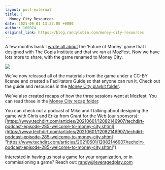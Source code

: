 ```yaml
---
layout: post-external
title: |
  Money City Resources
date: 2021-06-01 13:37:00 +0000
author: 100074
original_link: https://blog.randylubin.com/money-city-resources
---
```


A few months back I [wrote all about](https://blog.randylubin.com/serious-games-future-of-money-run-at-mozfest) the ‘Future of Money’ game that I designed with The Copia Institute and that we ran at MozFest. Now we have lots more to share, with the game renamed to Money City.

![](https://ii.techdirt.com/s/t/images/posts/MoneyCity-680px.jpg)

We’ve now released all of the materials from the game under a CC-BY license and created a Facilitators Guide so that anyone can run it. Check out the guide and resources in the [Money City playkit folder](https://drive.google.com/drive/folders/1jxSxpF8vAO54puua9hK20z3y6Ei_y9am).

We’ve also created recaps of how the three sessions went at Mozfest. You can read those in the [Money City recap folder](https://drive.google.com/drive/folders/1XHm12b86WIKU1P53vL5uP3zi0CVacQ5_).

You can check out a podcast of Mike and I talking about designing the game with Chris and Erika from Grant for the Web (our sponsors): [https://www.techdirt.com/articles/20210601/12082146907/techdirt-podcast-episode-285-welcome-to-money-city.shtml](https://www.techdirt.com/articles/20210601/12082146907/techdirt-podcast-episode-285-welcome-to-money-city.shtml "https://www.techdirt.com/articles/20210601/12082146907/techdirt-podcast-episode-285-welcome-to-money-city.shtml")

Interested in having us host a game for your organization, or in commissioning a game? Reach out: randy@leveragedplay.com

